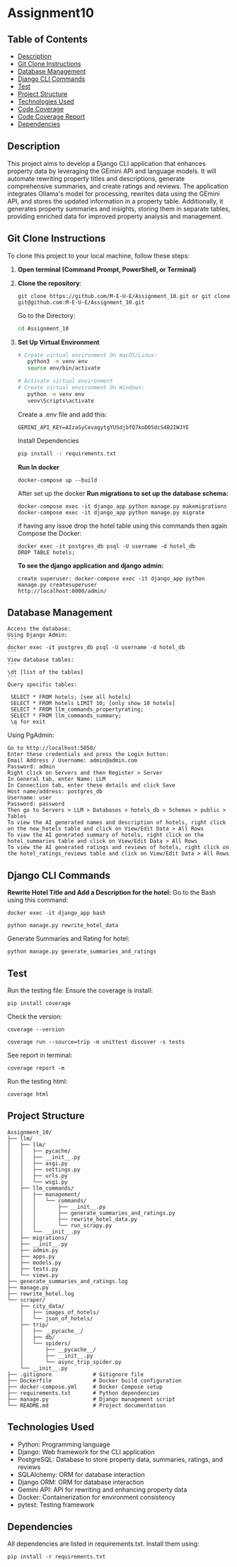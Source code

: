 # Assignment10


## Table of Contents
- [Description](#description)
- [Git Clone Instructions](#git-clone-instructions)
- [Database Management](#database_management)
- [Django CLI Commands](#django_cli_commands)
- [Test](#test)
- [Project Structure](#project-structure)
- [Technologies Used](#technologies-used)
- [Code Coverage](#code_coverage)
- [Code Coverage Report](#code_coverage_report)
- [Dependencies](#dependencies)



## Description
This project aims to develop a Django CLI application that enhances property data by leveraging the GEmini API and language models. It will automate rewriting property titles and descriptions, generate comprehensive summaries, and create ratings and reviews. The application integrates Ollama's model for processing, rewrites data using the GEmini API, and stores the updated information in a property table. Additionally, it generates property summaries and insights, storing them in separate tables, providing enriched data for improved property analysis and management.

## Git Clone Instructions

To clone this project to your local machine, follow these steps:

1. **Open terminal (Command Prompt, PowerShell, or Terminal)**

2. **Clone the repository**:
   
   ```git clone https://github.com/M-E-U-E/Assignment_10.git or git clone git@github.com:M-E-U-E/Assignment_10.git```
   
    Go to the Directory:
    ```bash
    cd Assignment_10
    ```
4. **Set Up Virtual Environment**
   
    ```bash
    # Create virtual environment On macOS/Linux:
       python3 -m venv env
       source env/bin/activate

    # Activate virtual environment
    # Create virtual environment On Windows:
       python -m venv env
       venv\Scripts\activate
    ```
    Create a .env file and add this:
    ```
    GEMINI_API_KEY=AIzaSyCevagytgYUSdjbfQ7koD05dcS4B2IWJYE
    ```
    Install Dependencies
    ```bash
    pip install -r requirements.txt
    ```
    **Run In docker**
    ```
    docker-compose up --build
    ```
    After set up the docker
    **Run migrations to set up the database schema:**
    ```
    docker-compose exec -it django_app python manage.py makemigrations
    docker-compose exec -it django_app python manage.py migrate
    ```
    if having any issue
    drop the hotel table using this commands then again Compose the Docker:
    ```
    docker exec -it postgres_db psql -U username -d hotel_db
    DROP TABLE hotels;
    ```
    **To see the django application and django admin:**
    ```
    create superuser: docker-compose exec -it django_app python manage.py createsuperuser
    http://localhost:8000/admin/
    ```
## Database Management
    Access the database:
    Using Django Admin: 
    ```
    docker exec -it postgres_db psql -U username -d hotel_db
    ```
    View database tables:
    ```
    \dt [list of the tables]
    ```
    Query specific tables:
   ```
    SELECT * FROM hotels; [see all hotels]
    SELECT * FROM hotels LIMIT 10; [only show 10 hotels]
    SELECT * FROM llm_commands_propertyrating;
    SELECT * FROM llm_commands_summary;
    \q for exit
   ```
   Using PgAdmin:
   ```
   Go to http://localhost:5050/
   Enter these credentials and press the Login button:
   Email Address / Username: admin@admin.com
   Password: admin
   Right click on Servers and then Register > Server
   In General tab, enter Name: LLM
   In Connection tab, enter these details and click Save
   Host name/address: postgres_db
   Username: user
   Password: password
   Then go to Servers > LLM > Databases > hotels_db > Schemas > public > Tables
   To view the AI generated names and description of hotels, right click on the new_hotels table and click on View/Edit Data > All Rows
   To view the AI generated summary of hotels, right click on the hotel_summaries table and click on View/Edit Data > All Rows
   To view the AI generated ratings and reviews of hotels, right click on the hotel_ratings_reviews table and click on View/Edit Data > All Rows
   ```
   


## Django CLI Commands
**Rewrite Hotel Title and Add a Description for the hotel:**
Go to the Bash using this command:
```
docker exec -it django_app bash
```
```
python manage.py rewrite_hotel_data
```
Generate Summaries and Rating for hotel:
```
python manage.py generate_summaries_and_ratings
```

## Test
  Run the testing file:
  Ensure the coverage is install:
   ```
   pip install coverage
   ```
   Check the version:
   ```
   coverage --version
   ```

   ```
   coverage run --source=trip -m unittest discover -s tests
   ```
  See report in terminal:
   ```
   coverage report -m
   ```
  Run the testing html:
   ```
   coverage html
   ```
 
    

## Project Structure
```
Assignment_10/
├── llm/
│   ├── llm/
│   │   ├── pycache/
│   │   ├── __init__.py
│   │   ├── asgi.py
│   │   ├── settings.py
│   │   ├── urls.py
│   │   └── wsgi.py
│   ├── llm_commands/
│   │   ├── management/
│   │   │   └── commands/
│   │   │       ├── __init__.py
│   │   │       ├── generate_summaries_and_ratings.py
│   │   │       ├── rewrite_hotel_data.py
│   │   │       └── run_scrapy.py
│   │   └── __init__.py
│   ├── migrations/
│   ├── __init__.py
│   ├── admin.py
│   ├── apps.py
│   ├── models.py
│   ├── tests.py
│   └── views.py
├── generate_summaries_and_ratings.log
├── manage.py
├── rewrite_hotel.log
└── scraper/
    ├── city_data/
    │   ├── images_of_hotels/
    │   └── json_of_hotels/
    ├── trip/
    │   ├── __pycache__/
    │   ├── db/
    │   └── spiders/
    │       ├── __pycache__/
    │       ├── __init__.py
    │       └── async_trip_spider.py
    └── __init__.py
├── .gitignore             # Gitignore file
├── Dockerfile             # Docker build configuration
├── docker-compose.yml     # Docker Compose setup
├── requirements.txt       # Python dependencies
├── manage.py              # Django management script
└── README.md              # Project documentation

```
## Technologies Used

- Python: Programming language
- Django: Web framework for the CLI application
- PostgreSQL: Database to store property data, summaries, ratings, and reviews
- SQLAlchemy: ORM for database interaction
- Django ORM: ORM for database interaction
- Gemini API: API for rewriting and enhancing property data
- Docker: Containerization for environment consistency
- pytest: Testing framework


  
 ## Dependencies
  All dependencies are listed in requirements.txt. Install them using:

    pip install -r requirements.txt



